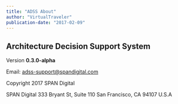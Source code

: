 ```yaml
---
title: "ADSS About"
author: "VirtualTraveler"
publication-date: "2017-02-09"
---
```

## Architecture Decision Support System 

Version **0.3.0-alpha**

Email: adss-support@spandigital.com

Copyright 2017 SPAN Digital

SPAN Digital
333 Bryant St, Suite 110
San Francisco, CA 94107
U.S.A
